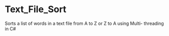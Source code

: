 # Text_File_Sort
Sorts a list of words in a text file from A to Z or Z to A using Multi- threading in C#
